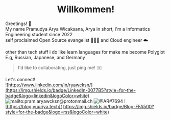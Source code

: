 <h1 align="center"> Willkommen! </h1>

Greetings! 👋  
My name Pramudya Arya Wicaksana, Arya in short, i'm a Informatics Engineering student since 2022  
self proclaimed Open Source evangelist 🧑🏻‍💻 and Cloud engineer ☁️  

other than tech stuff i do like learn languages for make me become Polyglot E.g, Russian, Japanese, and Germany  

> I'd like to collaborating, just ping me! ✉️

Let's connect!  
![https://www.linkedin.com/in/ryawcksn/](https://img.shields.io/badge/LinkedIn-0077B5?style=for-the-badge&logo=linkedin&logoColor=white) ![mailto:pram.aryawcksn@protonmail.ch](https://img.shields.io/badge/ProtonMail-8B89CC?style=for-the-badge&logo=protonmail&logoColor=white) ![@AR#7694](https://img.shields.io/badge/Discord-7289DA?style=for-the-badge&logo=discord&logoColor=white) ![https://blog.yuuriya.tech](	https://img.shields.io/badge/Blog-FFA500?style=for-the-badge&logo=rss&logoColor=white)